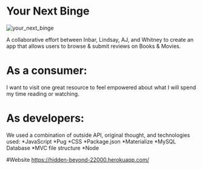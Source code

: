 # Your Next Binge

![your_next_binge](https://user-images.githubusercontent.com/55456375/75597331-2272fa00-5a52-11ea-81b7-53887ce6821a.png)

A collaborative effort between Inbar, Lindsay, AJ, and Whitney to create an app that allows users to browse & submit reviews on Books & Movies. 

# As a consumer:
I want to visit one great resource to feel empowered about what I will spend my time reading or watching. 

# As developers: 
We used a combination of outside API, original thought, and technologies used: 
*JavaScript
*Pug
*CSS
*Package.json
*Materialize
*MySQL Database
*MVC file structure
*Node

#Website
 https://hidden-beyond-22000.herokuapp.com/


